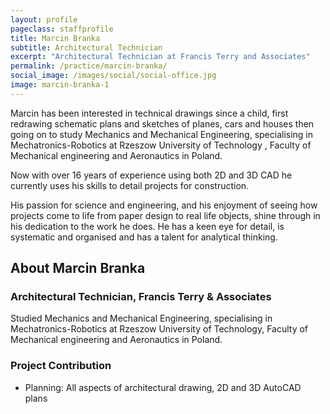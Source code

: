 ```yaml
---
layout: profile
pageclass: staffprofile
title: Marcin Branka
subtitle: Architectural Technician
excerpt: "Architectural Technician at Francis Terry and Associates"
permalink: /practice/marcin-branka/
social_image: /images/social/social-office.jpg
image: marcin-branka-1
---
```

<p>
	Marcin has been interested in technical drawings since a child, first redrawing schematic plans and sketches of planes, cars and houses then going on to study  Mechanics and Mechanical Engineering, specialising in Mechatronics-Robotics at Rzeszow University of Technology , Faculty of Mechanical engineering and Aeronautics in Poland.
</p><p>
    Now with over 16 years of experience using both 2D and 3D CAD he currently uses his skills to detail projects for construction.
</p><p>
    His passion for science and engineering, and his enjoyment of seeing how projects come to life from paper design to real life objects, shine through in his dedication to the work he does.  He has a keen eye for detail, is systematic and organised and has a talent for analytical thinking.
</p>

<lineout></lineout>

<h2 class="bottom">About Marcin Branka</h2>
<h3>Architectural Technician, Francis Terry & Associates</h3>
<p>Studied Mechanics and Mechanical Engineering, specialising in Mechatronics-Robotics at Rzeszow University of Technology, Faculty of Mechanical engineering and Aeronautics in Poland.</p>
<h3>Project Contribution</h3>
<ul>
	<li>Planning: All aspects of architectural drawing, 2D and 3D AutoCAD plans</li>
</ul>




